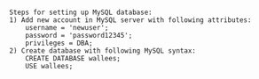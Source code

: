 ~~~~~~~~~~~~~~~~~~~~~~~~~DEVELOPER SET-UP~~~~~~~~~~~~~~~~~~~~~~~~~

Steps for setting up MySQL database:
1) Add new account in MySQL server with following attributes:
    username = 'newuser';
    password = 'password12345';
    privileges = DBA;
2) Create database with following MySQL syntax:
    CREATE DATABASE wallees;
    USE wallees;